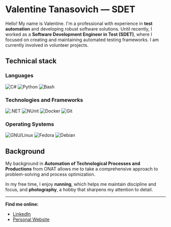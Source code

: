 # Valentine Tanasovich — SDET

Hello! My name is Valentine. I'm a professional with experience in **test automation** and developing robust software solutions. Until recently, I worked as a **Software Development Engineer in Test (SDET)**, where I focused on creating and maintaining automated testing frameworks. I am currently involved in volunteer projects.

## Technical stack

### Languages
![C#](https://img.shields.io/badge/-C%23-239120?style=flat&logo=c-sharp&logoColor=white)
![Python](https://img.shields.io/badge/-Python-3776AB?style=flat&logo=python&logoColor=white)
![Bash](https://img.shields.io/badge/-Bash-4EAA25?style=flat&logo=gnu-bash&logoColor=white)

### Technologies and Frameworks
![.NET](https://img.shields.io/badge/-.NET-512BD4?style=flat&logo=dotnet&logoColor=white)
![NUnit](https://img.shields.io/badge/-NUnit-8D477C?style=flat&logo=nunit&logoColor=white)
![Docker](https://img.shields.io/badge/-Docker-2496ED?style=flat&logo=docker&logoColor=white)
![Git](https://img.shields.io/badge/-Git-F05032?style=flat&logo=git&logoColor=white)

### Operating Systems
![GNU/Linux](https://img.shields.io/badge/-GNU%2FLinux-2D384D?style=flat&logo=linux&logoColor=white)
![Fedora](https://img.shields.io/badge/-Fedora-294172?style=flat&logo=fedora&logoColor=white)
![Debian](https://img.shields.io/badge/-Debian-A81D33?style=flat&logo=debian&logoColor=white)

## Background

My background in **Automation of Technological Processes and Productions** from ONAT allows me to take a comprehensive approach to problem-solving and process optimization.

In my free time, I enjoy **running**, which helps me maintain discipline and focus, and **photography**, a hobby that sharpens my attention to detail.

---

**Find me online:**
* [LinkedIn](https://www.linkedin.com/in/valentine-tanasovich)
* [Personal Website](https://www.tanasovich.net/)
